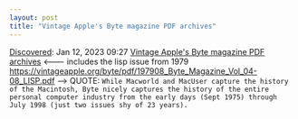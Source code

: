 ```yaml
---
layout: post
title: "Vintage Apple's Byte magazine PDF archives"
---
```

[Discovered](http://rolandtanglao.com/2020/07/29/p1-blogthis-checkvist-list-links-to-blog/): Jan 12, 2023 09:27 [Vintage Apple's Byte magazine PDF archives](https://vintageapple.org/byte/) <--- includes the lisp issue from 1979 https://vintageapple.org/byte/pdf/197908_Byte_Magazine_Vol_04-08_LISP.pdf  --> QUOTE: `While Macworld and MacUser capture the history of the Macintosh, Byte nicely
captures the history of the entire personal computer industry from the early days (Sept 1975) through July 1998 (just two issues shy of 23 years). `
